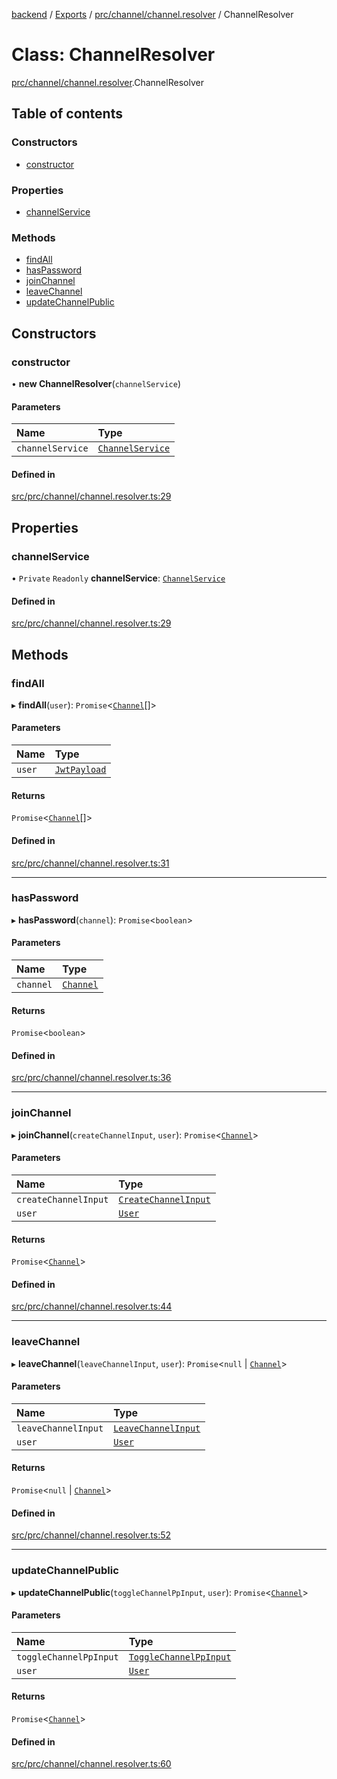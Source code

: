 [backend](../README.md) / [Exports](../modules.md) / [prc/channel/channel.resolver](../modules/prc_channel_channel_resolver.md) / ChannelResolver

# Class: ChannelResolver

[prc/channel/channel.resolver](../modules/prc_channel_channel_resolver.md).ChannelResolver

## Table of contents

### Constructors

- [constructor](prc_channel_channel_resolver.ChannelResolver.md#constructor)

### Properties

- [channelService](prc_channel_channel_resolver.ChannelResolver.md#channelservice)

### Methods

- [findAll](prc_channel_channel_resolver.ChannelResolver.md#findall)
- [hasPassword](prc_channel_channel_resolver.ChannelResolver.md#haspassword)
- [joinChannel](prc_channel_channel_resolver.ChannelResolver.md#joinchannel)
- [leaveChannel](prc_channel_channel_resolver.ChannelResolver.md#leavechannel)
- [updateChannelPublic](prc_channel_channel_resolver.ChannelResolver.md#updatechannelpublic)

## Constructors

### constructor

• **new ChannelResolver**(`channelService`)

#### Parameters

| Name | Type |
| :------ | :------ |
| `channelService` | [`ChannelService`](prc_channel_channel_service.ChannelService.md) |

#### Defined in

[src/prc/channel/channel.resolver.ts:29](https://github.com/GQDeltex/ft_transcendence/blob/main/backend/src/prc/channel/channel.resolver.ts#L29)

## Properties

### channelService

• `Private` `Readonly` **channelService**: [`ChannelService`](prc_channel_channel_service.ChannelService.md)

#### Defined in

[src/prc/channel/channel.resolver.ts:29](https://github.com/GQDeltex/ft_transcendence/blob/main/backend/src/prc/channel/channel.resolver.ts#L29)

## Methods

### findAll

▸ **findAll**(`user`): `Promise`<[`Channel`](prc_channel_entities_channel_entity.Channel.md)[]\>

#### Parameters

| Name | Type |
| :------ | :------ |
| `user` | [`JwtPayload`](../interfaces/auth_strategy_jwt_strategy.JwtPayload.md) |

#### Returns

`Promise`<[`Channel`](prc_channel_entities_channel_entity.Channel.md)[]\>

#### Defined in

[src/prc/channel/channel.resolver.ts:31](https://github.com/GQDeltex/ft_transcendence/blob/main/backend/src/prc/channel/channel.resolver.ts#L31)

___

### hasPassword

▸ **hasPassword**(`channel`): `Promise`<`boolean`\>

#### Parameters

| Name | Type |
| :------ | :------ |
| `channel` | [`Channel`](prc_channel_entities_channel_entity.Channel.md) |

#### Returns

`Promise`<`boolean`\>

#### Defined in

[src/prc/channel/channel.resolver.ts:36](https://github.com/GQDeltex/ft_transcendence/blob/main/backend/src/prc/channel/channel.resolver.ts#L36)

___

### joinChannel

▸ **joinChannel**(`createChannelInput`, `user`): `Promise`<[`Channel`](prc_channel_entities_channel_entity.Channel.md)\>

#### Parameters

| Name | Type |
| :------ | :------ |
| `createChannelInput` | [`CreateChannelInput`](prc_channel_channel_input.CreateChannelInput.md) |
| `user` | [`User`](users_entities_user_entity.User.md) |

#### Returns

`Promise`<[`Channel`](prc_channel_entities_channel_entity.Channel.md)\>

#### Defined in

[src/prc/channel/channel.resolver.ts:44](https://github.com/GQDeltex/ft_transcendence/blob/main/backend/src/prc/channel/channel.resolver.ts#L44)

___

### leaveChannel

▸ **leaveChannel**(`leaveChannelInput`, `user`): `Promise`<``null`` \| [`Channel`](prc_channel_entities_channel_entity.Channel.md)\>

#### Parameters

| Name | Type |
| :------ | :------ |
| `leaveChannelInput` | [`LeaveChannelInput`](prc_channel_channel_input.LeaveChannelInput.md) |
| `user` | [`User`](users_entities_user_entity.User.md) |

#### Returns

`Promise`<``null`` \| [`Channel`](prc_channel_entities_channel_entity.Channel.md)\>

#### Defined in

[src/prc/channel/channel.resolver.ts:52](https://github.com/GQDeltex/ft_transcendence/blob/main/backend/src/prc/channel/channel.resolver.ts#L52)

___

### updateChannelPublic

▸ **updateChannelPublic**(`toggleChannelPpInput`, `user`): `Promise`<[`Channel`](prc_channel_entities_channel_entity.Channel.md)\>

#### Parameters

| Name | Type |
| :------ | :------ |
| `toggleChannelPpInput` | [`ToggleChannelPpInput`](prc_channel_channel_input.ToggleChannelPpInput.md) |
| `user` | [`User`](users_entities_user_entity.User.md) |

#### Returns

`Promise`<[`Channel`](prc_channel_entities_channel_entity.Channel.md)\>

#### Defined in

[src/prc/channel/channel.resolver.ts:60](https://github.com/GQDeltex/ft_transcendence/blob/main/backend/src/prc/channel/channel.resolver.ts#L60)
